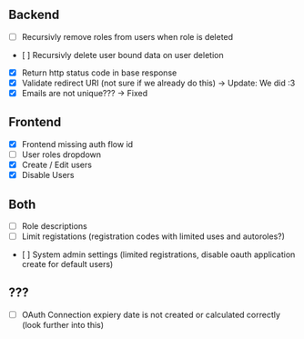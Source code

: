 ## Backend
- [ ] Recursivly remove roles from users when role is deleted
- [ ] Recursivly delete user bound data on user deletion
- [x] Return http status code in base response
- [x] Validate redirect URI (not sure if we already do this) -> Update: We did :3
- [x] Emails are not unique??? -> Fixed

## Frontend

- [x] Frontend missing auth flow id
- [ ] User roles dropdown
- [x] Create / Edit users
- [x] Disable Users

## Both

- [ ] Role descriptions
- [ ] Limit registations (registration codes with limited uses and autoroles?)
- [ ] System admin settings (limited registrations, disable oauth application create for default users)

## ???
- [ ] OAuth Connection expiery date is not created or calculated correctly (look further into this)